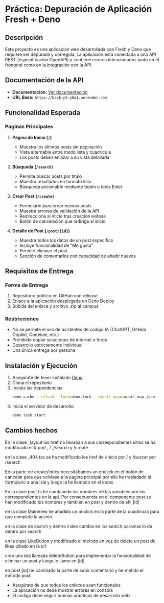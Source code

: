 # Práctica: Depuración de Aplicación Fresh + Deno

## Descripción

Este proyecto es una aplicación web desarrollada con Fresh y Deno que requiere ser depurada y corregida. La aplicación está conectada a una API REST (especificación OpenAPI) y contiene errores intencionados tanto en el frontend como en la integración con la API.

## Documentación de la API

- **Documentación:** [Ver documentación](https://back-p5-y0e1.onrender.com/docs)
- **URL Base:** `https://back-p5-y0e1.onrender.com`

## Funcionalidad Esperada

### Páginas Principales

1. **Página de Inicio (`/`)**
   - Muestra los últimos posts sin paginación
   - Vista alternable entre modo lista y cuadrícula
   - Los posts deben enlazar a su vista detallada

2. **Búsqueda (`/search`)**
   - Permite buscar posts por título
   - Muestra resultados en formato lista
   - Búsqueda accionable mediante botón o tecla Enter

3. **Crear Post (`/create`)**
   - Formulario para crear nuevos posts
   - Muestra errores de validación de la API
   - Redirecciona al inicio tras creación exitosa
   - Botón de cancelación que redirige al inicio

4. **Detalle de Post (`/post/[id]`)**
   - Muestra todos los datos de un post específico
   - Incluye funcionalidad de "Me gusta"
   - Permite eliminar el post
   - Sección de comentarios con capacidad de añadir nuevos

## Requisitos de Entrega

### Forma de Entrega
1. Repositorio público en GitHub con release
2. Enlace a la aplicación desplegada en Deno Deploy
3. Subida del enlace y archivo .zip al campus

### Restricciones
- No se permite el uso de asistentes de código IA (ChatGPT, GitHub Copilot, Codeium, etc.)
- Prohibido copiar soluciones de internet o foros
- Desarrollo estrictamente individual
- Una única entrega por persona

## Instalación y Ejecución

1. Asegúrate de tener instalado [Deno](https://deno.land/)
2. Clona el repositorio
3. Instala las dependencias:
   ```bash
   deno cache --reload --lock=deno.lock --import-map=import_map.json
   ```
4. Inicia el servidor de desarrollo:
   ```bash
   deno task start
   ```

## Cambios hechos

En la clase _layout los href no llevaban a sus correspondientes sitios se ha modificado el # por/ , / ,/search y /create

en la clase _404.tsx se ha modificado los href de /inicio por / y /buscar por /search

En la parte de create/index necesitábamos un onclick en el botón de cancelar para que volviese a la pagina principal por ello he trasladado el formulario a una isla y luego la he llamado en el index.

En la clase post.ts he cambiando los nombres de las variables por los correspondientes en la api. Por consecuencia en el componente post se han modificado los nombres y también en post y dentro de ahí [id]

en la clase MainView he añadido un onclick en la parte de la cuadricula para que complete la acción.

en la clase de search y dentro index cambio en los search paramas lo de dentro por search

en la clase LikeButton y modificado el metodo en vez de delete un post de likes pillado en la url

creo una isla llamada deleteButton para implementar la funcionalidad de eliminar un post y luego lo llamo en [id]

en post [id] he cambiado la parte de subir comentario y he metido el método post.



- Asegúrate de que todos los enlaces sean funcionales
- La aplicación no debe mostrar errores en consola
- El código debe seguir buenas prácticas de desarrollo web
